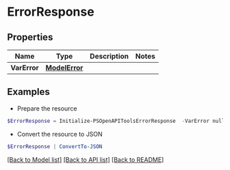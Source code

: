 # ErrorResponse
## Properties

Name | Type | Description | Notes
------------ | ------------- | ------------- | -------------
**VarError** | [**ModelError**](ModelError.md) |  | 

## Examples

- Prepare the resource
```powershell
$ErrorResponse = Initialize-PSOpenAPIToolsErrorResponse  -VarError null
```

- Convert the resource to JSON
```powershell
$ErrorResponse | ConvertTo-JSON
```

[[Back to Model list]](../README.md#documentation-for-models) [[Back to API list]](../README.md#documentation-for-api-endpoints) [[Back to README]](../README.md)

